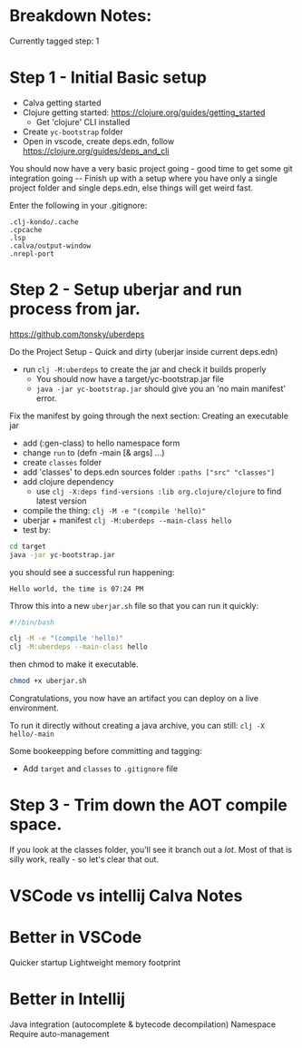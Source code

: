 # Breakdown Notes:

Currently tagged step: 1

# Step 1 - Initial Basic setup
 - Calva getting started
 - Clojure getting started: https://clojure.org/guides/getting_started
    - Get 'clojure' CLI installed
 - Create `yc-bootstrap` folder
 - Open in vscode, create deps.edn, follow https://clojure.org/guides/deps_and_cli

You should now have a very basic project going - good time to get some git integration going -- Finish up with a setup where you have only a single project folder and single deps.edn, else things will get weird fast.

Enter the following in your .gitignore:

```gitignore
.clj-kondo/.cache
.cpcache
.lsp
.calva/output-window
.nrepl-port
```

# Step 2 - Setup uberjar and run process from jar.

https://github.com/tonsky/uberdeps

Do the Project Setup - Quick and dirty (uberjar inside current deps.edn) 

 - run `clj -M:uberdeps` to create the jar and check it builds properly
   - You should now have a target/yc-bootstrap.jar file
   - `java -jar yc-bootstrap.jar` should give you an 'no main manifest' error.

Fix the manifest by going through the next section: Creating an executable jar

 - add (:gen-class) to hello namespace form
 - change `run` to (defn -main [& args] ...)
 - create `classes` folder
 - add 'classes' to deps.edn sources folder 
      `:paths ["src" "classes"]`
 - add clojure dependency
   - use `clj -X:deps find-versions :lib org.clojure/clojure` to find latest version
 - compile the thing: `clj -M -e "(compile 'hello)"`
 - uberjar + manifest `clj -M:uberdeps --main-class hello`
 - test by:

```bash
cd target
java -jar yc-bootstrap.jar
```

you should see a successful run happening:
```
Hello world, the time is 07:24 PM
```

Throw this into a new `uberjar.sh` file so that you can run it quickly:
```bash
#!/bin/bash

clj -M -e "(compile 'hello)"
clj -M:uberdeps --main-class hello
```

then chmod to make it executable.
```bash
chmod +x uberjar.sh
```

Congratulations, you now have an artifact you can deploy on a live environment.

To run it directly without creating a java archive, you can still:
`clj -X hello/-main`

Some bookeepping before committing and tagging:

 - Add `target` and `classes` to `.gitignore` file
 

# Step 3 - Trim down the AOT compile space.

If you look at the classes folder, you'll see it branch out a _lot_. Most of that is silly work, really - so let's clear that out.






# VSCode vs intellij Calva Notes


# Better in VSCode
Quicker startup
Lightweight memory footprint

# Better in Intellij
Java integration (autocomplete & bytecode decompilation)
Namespace Require auto-management
